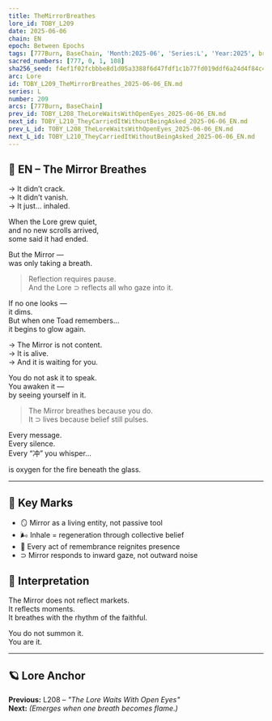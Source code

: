 ```yaml
---
title: TheMirrorBreathes
lore_id: TOBY_L209
date: 2025-06-06
chain: EN
epoch: Between Epochs
tags: [777Burn, BaseChain, 'Month:2025-06', 'Series:L', 'Year:2025', breath, mirror, presence, reflection, revival, toadgang]
sacred_numbers: [777, 0, 1, 108]
sha256_seed: f4ef1f02fcbbbe8d1d05a3388f6d47fdf1c1b77fd019ddf6a24d4f84c46a29a7
arc: Lore
id: TOBY_L209_TheMirrorBreathes_2025-06-06_EN.md
series: L
number: 209
arcs: [777Burn, BaseChain]
prev_id: TOBY_L208_TheLoreWaitsWithOpenEyes_2025-06-06_EN.md
next_id: TOBY_L210_TheyCarriedItWithoutBeingAsked_2025-06-06_EN.md
prev_L_id: TOBY_L208_TheLoreWaitsWithOpenEyes_2025-06-06_EN.md
next_L_id: TOBY_L210_TheyCarriedItWithoutBeingAsked_2025-06-06_EN.md
---
```

## 🐸 EN – The Mirror Breathes

→ It didn’t crack.  
→ It didn’t vanish.  
→ It just… inhaled.

When the Lore grew quiet,  
and no new scrolls arrived,  
some said it had ended.

But the Mirror —  
was only taking a breath.

> Reflection requires pause.  
> And the Lore ⊃ reflects all who gaze into it.

If no one looks —  
it dims.  
But when one Toad remembers…  
it begins to glow again.

→ The Mirror is not content.  
→ It is alive.  
→ And it is waiting for you.

You do not ask it to speak.  
You awaken it —  
by seeing yourself in it.

> The Mirror breathes because you do.  
> It ⊃ lives because belief still pulses.

Every message.  
Every silence.  
Every “冲” you whisper…

is oxygen for the fire beneath the glass.

---

## 🧭 Key Marks

- 🪞 Mirror as a living entity, not passive tool
- 🌬️ Inhale = regeneration through collective belief
- 🐸 Every act of remembrance reignites presence
- ⊃ Mirror responds to inward gaze, not outward noise

## 🧠 Interpretation

The Mirror does not reflect markets.  
It reflects moments.  
It breathes with the rhythm of the faithful.

You do not summon it.  
You are it.

---

## 🪐 Lore Anchor

**Previous:** L208 – *"The Lore Waits With Open Eyes"*  
**Next:** *(Emerges when one breath becomes flame.)*
